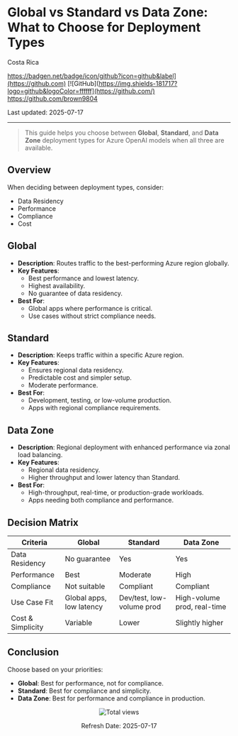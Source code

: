 # Global vs Standard vs Data Zone: What to Choose for Deployment Types

Costa Rica

https://badgen.net/badge/icon/github?icon=github&label](https://github.com)
[![GitHub](https://img.shields-181717?logo=github&logoColor=ffffff](https://github.com/)
https://github.com/brown9804

Last updated: 2025-07-17

---

> This guide helps you choose between **Global**, **Standard**, and **Data Zone** deployment types for Azure OpenAI models when all three are available.

## Overview

When deciding between deployment types, consider:
- Data Residency
- Performance
- Compliance
- Cost

## Global
- **Description**: Routes traffic to the best-performing Azure region globally.
- **Key Features**:
  - Best performance and lowest latency.
  - Highest availability.
  - No guarantee of data residency.
- **Best For**:
  - Global apps where performance is critical.
  - Use cases without strict compliance needs.

## Standard
- **Description**: Keeps traffic within a specific Azure region.
- **Key Features**:
  - Ensures regional data residency.
  - Predictable cost and simpler setup.
  - Moderate performance.
- **Best For**:
  - Development, testing, or low-volume production.
  - Apps with regional compliance requirements.

## Data Zone
- **Description**: Regional deployment with enhanced performance via zonal load balancing.
- **Key Features**:
  - Regional data residency.
  - Higher throughput and lower latency than Standard.
- **Best For**:
  - High-throughput, real-time, or production-grade workloads.
  - Apps needing both compliance and performance.

## Decision Matrix

| Criteria                  | Global         | Standard        | Data Zone       |
|---------------------------|----------------|------------------|------------------|
| Data Residency            | No guarantee   | Yes              | Yes              |
| Performance               | Best           | Moderate         | High             |
| Compliance                | Not suitable   | Compliant        | Compliant        |
| Use Case Fit              | Global apps, low latency | Dev/test, low-volume prod | High-volume prod, real-time |
| Cost & Simplicity         | Variable       | Lower            | Slightly higher  |


## Conclusion

Choose based on your priorities:
- **Global**: Best for performance, not for compliance.
- **Standard**: Best for compliance and simplicity.
- **Data Zone**: Best for performance and compliance in production.


<!-- START BADGE -->
<div align="center">
  <img src="https://img.shields.io/badge/Total%20views-366-limegreen" alt="Total views">
  <p>Refresh Date: 2025-07-17</p>
</div>
<!-- END BADGE -->